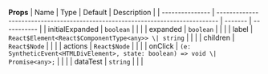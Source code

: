 **Props**
| Name | Type | Default | Description |
| --------------- | ------------------------------------------------------------------------------ | ------- | ----------- |
| initialExpanded | `boolean` | | |
| expanded | `boolean` | | |
| label | `React$Element<React$ComponentType<any>> \| string` | | |
| children | `React$Node` | | |
| actions | `React$Node` | | |
| onClick | `(e: SyntheticEvent<HTMLDivElement>, state: boolean) => void \| Promise<any>;` | | |
| dataTest | `string` | | |
